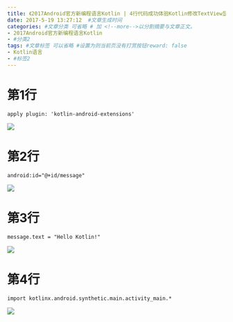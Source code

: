 ```yaml
---
title: 《2017Android官方新编程语言Kotlin | 4行代码成功体验Kotlin修改TextView显示文字》 #标题
date: 2017-5-19 13:27:12  #文章生成时间
categories: #文章分类 可省略 # 加 <!--more-->以分割摘要与文章正文。
- 2017Android官方新编程语言Kotlin
- #分类2
tags: #文章标签 可以省略 #设置为则当前页没有打赏按钮reward: false
- Kotlin语言
- #标签2
---
```

# 第1行 #
```
apply plugin: 'kotlin-android-extensions'
```
![](http://wx4.sinaimg.cn/large/0069VnN5gy1fftkjezx4uj31hb0st4ls.jpg)
# 第2行 #
```
android:id="@+id/message"
```
![](http://wx1.sinaimg.cn/large/0069VnN5gy1fftkjhmxrkj31hb0sskbu.jpg)
# 第3行 #
```
message.text = "Hello Kotlin!"
```
![](http://wx4.sinaimg.cn/large/0069VnN5gy1fftkjhl2emj31hb0stgwf.jpg)
# 第4行 #
```
import kotlinx.android.synthetic.main.activity_main.*
```
![](http://wx1.sinaimg.cn/large/0069VnN5gy1fftkjip414j31110powm1.jpg)



